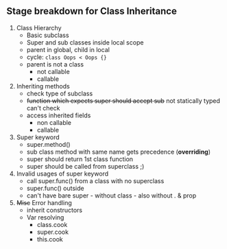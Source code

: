 ## Stage breakdown for Class Inheritance

1. Class Hierarchy
	- Basic subclass
	- Super and sub classes inside local scope
	- parent in global, child in local
	- cycle: `class Oops < Oops {}`
	- parent is not a class
		- not callable
		- callable
2. Inheriting methods
	- check type of subclass 
	- ~~function which expects super should accept sub~~ not statically typed can't check 
	- access inherited fields
		- non callable
		- callable
3. Super keyword
	- super.method()
	- sub class method with same name gets precedence (**overriding**)
	- super should return 1st class function
	- super should be called from superclass ;)
4. Invalid usages of super keyword
	- call super.func() from a class with no superclass
	- super.func() outside
	- can't have bare super
			- without class
			- also without . & prop
5. ~~Misc~~ Error handling
	- inherit constructors
	- Var resolving
		- class.cook
		- super.cook
		- this.cook